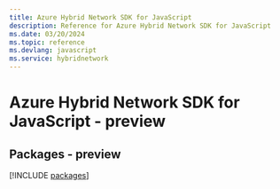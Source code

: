 ```yaml
---
title: Azure Hybrid Network SDK for JavaScript
description: Reference for Azure Hybrid Network SDK for JavaScript
ms.date: 03/20/2024
ms.topic: reference
ms.devlang: javascript
ms.service: hybridnetwork
---
```

# Azure Hybrid Network SDK for JavaScript - preview
## Packages - preview
[!INCLUDE [packages](hybrid-network-index.md)]